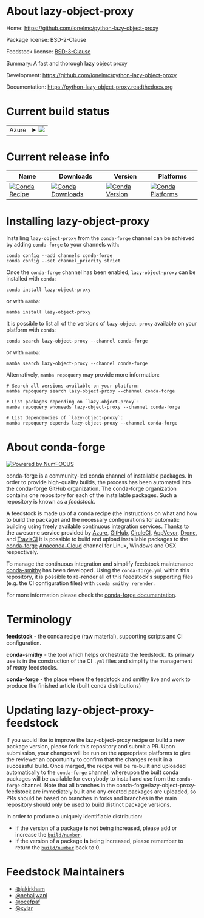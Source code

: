 About lazy-object-proxy
=======================

Home: https://github.com/ionelmc/python-lazy-object-proxy

Package license: BSD-2-Clause

Feedstock license: [BSD-3-Clause](https://github.com/conda-forge/lazy-object-proxy-feedstock/blob/main/LICENSE.txt)

Summary: A fast and thorough lazy object proxy

Development: https://github.com/ionelmc/python-lazy-object-proxy

Documentation: https://python-lazy-object-proxy.readthedocs.org

Current build status
====================


<table>
    
  <tr>
    <td>Azure</td>
    <td>
      <details>
        <summary>
          <a href="https://dev.azure.com/conda-forge/feedstock-builds/_build/latest?definitionId=515&branchName=main">
            <img src="https://dev.azure.com/conda-forge/feedstock-builds/_apis/build/status/lazy-object-proxy-feedstock?branchName=main">
          </a>
        </summary>
        <table>
          <thead><tr><th>Variant</th><th>Status</th></tr></thead>
          <tbody><tr>
              <td>linux_64_python3.10.____cpythonpython_implcpython</td>
              <td>
                <a href="https://dev.azure.com/conda-forge/feedstock-builds/_build/latest?definitionId=515&branchName=main">
                  <img src="https://dev.azure.com/conda-forge/feedstock-builds/_apis/build/status/lazy-object-proxy-feedstock?branchName=main&jobName=linux&configuration=linux%20linux_64_python3.10.____cpythonpython_implcpython" alt="variant">
                </a>
              </td>
            </tr><tr>
              <td>linux_64_python3.11.____cpythonpython_implcpython</td>
              <td>
                <a href="https://dev.azure.com/conda-forge/feedstock-builds/_build/latest?definitionId=515&branchName=main">
                  <img src="https://dev.azure.com/conda-forge/feedstock-builds/_apis/build/status/lazy-object-proxy-feedstock?branchName=main&jobName=linux&configuration=linux%20linux_64_python3.11.____cpythonpython_implcpython" alt="variant">
                </a>
              </td>
            </tr><tr>
              <td>linux_64_python3.8.____73_pypypython_implpypy</td>
              <td>
                <a href="https://dev.azure.com/conda-forge/feedstock-builds/_build/latest?definitionId=515&branchName=main">
                  <img src="https://dev.azure.com/conda-forge/feedstock-builds/_apis/build/status/lazy-object-proxy-feedstock?branchName=main&jobName=linux&configuration=linux%20linux_64_python3.8.____73_pypypython_implpypy" alt="variant">
                </a>
              </td>
            </tr><tr>
              <td>linux_64_python3.8.____cpythonpython_implcpython</td>
              <td>
                <a href="https://dev.azure.com/conda-forge/feedstock-builds/_build/latest?definitionId=515&branchName=main">
                  <img src="https://dev.azure.com/conda-forge/feedstock-builds/_apis/build/status/lazy-object-proxy-feedstock?branchName=main&jobName=linux&configuration=linux%20linux_64_python3.8.____cpythonpython_implcpython" alt="variant">
                </a>
              </td>
            </tr><tr>
              <td>linux_64_python3.9.____73_pypypython_implpypy</td>
              <td>
                <a href="https://dev.azure.com/conda-forge/feedstock-builds/_build/latest?definitionId=515&branchName=main">
                  <img src="https://dev.azure.com/conda-forge/feedstock-builds/_apis/build/status/lazy-object-proxy-feedstock?branchName=main&jobName=linux&configuration=linux%20linux_64_python3.9.____73_pypypython_implpypy" alt="variant">
                </a>
              </td>
            </tr><tr>
              <td>linux_64_python3.9.____cpythonpython_implcpython</td>
              <td>
                <a href="https://dev.azure.com/conda-forge/feedstock-builds/_build/latest?definitionId=515&branchName=main">
                  <img src="https://dev.azure.com/conda-forge/feedstock-builds/_apis/build/status/lazy-object-proxy-feedstock?branchName=main&jobName=linux&configuration=linux%20linux_64_python3.9.____cpythonpython_implcpython" alt="variant">
                </a>
              </td>
            </tr><tr>
              <td>linux_aarch64_python3.10.____cpythonpython_implcpython</td>
              <td>
                <a href="https://dev.azure.com/conda-forge/feedstock-builds/_build/latest?definitionId=515&branchName=main">
                  <img src="https://dev.azure.com/conda-forge/feedstock-builds/_apis/build/status/lazy-object-proxy-feedstock?branchName=main&jobName=linux&configuration=linux%20linux_aarch64_python3.10.____cpythonpython_implcpython" alt="variant">
                </a>
              </td>
            </tr><tr>
              <td>linux_aarch64_python3.11.____cpythonpython_implcpython</td>
              <td>
                <a href="https://dev.azure.com/conda-forge/feedstock-builds/_build/latest?definitionId=515&branchName=main">
                  <img src="https://dev.azure.com/conda-forge/feedstock-builds/_apis/build/status/lazy-object-proxy-feedstock?branchName=main&jobName=linux&configuration=linux%20linux_aarch64_python3.11.____cpythonpython_implcpython" alt="variant">
                </a>
              </td>
            </tr><tr>
              <td>linux_aarch64_python3.8.____73_pypypython_implpypy</td>
              <td>
                <a href="https://dev.azure.com/conda-forge/feedstock-builds/_build/latest?definitionId=515&branchName=main">
                  <img src="https://dev.azure.com/conda-forge/feedstock-builds/_apis/build/status/lazy-object-proxy-feedstock?branchName=main&jobName=linux&configuration=linux%20linux_aarch64_python3.8.____73_pypypython_implpypy" alt="variant">
                </a>
              </td>
            </tr><tr>
              <td>linux_aarch64_python3.8.____cpythonpython_implcpython</td>
              <td>
                <a href="https://dev.azure.com/conda-forge/feedstock-builds/_build/latest?definitionId=515&branchName=main">
                  <img src="https://dev.azure.com/conda-forge/feedstock-builds/_apis/build/status/lazy-object-proxy-feedstock?branchName=main&jobName=linux&configuration=linux%20linux_aarch64_python3.8.____cpythonpython_implcpython" alt="variant">
                </a>
              </td>
            </tr><tr>
              <td>linux_aarch64_python3.9.____73_pypypython_implpypy</td>
              <td>
                <a href="https://dev.azure.com/conda-forge/feedstock-builds/_build/latest?definitionId=515&branchName=main">
                  <img src="https://dev.azure.com/conda-forge/feedstock-builds/_apis/build/status/lazy-object-proxy-feedstock?branchName=main&jobName=linux&configuration=linux%20linux_aarch64_python3.9.____73_pypypython_implpypy" alt="variant">
                </a>
              </td>
            </tr><tr>
              <td>linux_aarch64_python3.9.____cpythonpython_implcpython</td>
              <td>
                <a href="https://dev.azure.com/conda-forge/feedstock-builds/_build/latest?definitionId=515&branchName=main">
                  <img src="https://dev.azure.com/conda-forge/feedstock-builds/_apis/build/status/lazy-object-proxy-feedstock?branchName=main&jobName=linux&configuration=linux%20linux_aarch64_python3.9.____cpythonpython_implcpython" alt="variant">
                </a>
              </td>
            </tr><tr>
              <td>linux_ppc64le_python3.10.____cpythonpython_implcpython</td>
              <td>
                <a href="https://dev.azure.com/conda-forge/feedstock-builds/_build/latest?definitionId=515&branchName=main">
                  <img src="https://dev.azure.com/conda-forge/feedstock-builds/_apis/build/status/lazy-object-proxy-feedstock?branchName=main&jobName=linux&configuration=linux%20linux_ppc64le_python3.10.____cpythonpython_implcpython" alt="variant">
                </a>
              </td>
            </tr><tr>
              <td>linux_ppc64le_python3.11.____cpythonpython_implcpython</td>
              <td>
                <a href="https://dev.azure.com/conda-forge/feedstock-builds/_build/latest?definitionId=515&branchName=main">
                  <img src="https://dev.azure.com/conda-forge/feedstock-builds/_apis/build/status/lazy-object-proxy-feedstock?branchName=main&jobName=linux&configuration=linux%20linux_ppc64le_python3.11.____cpythonpython_implcpython" alt="variant">
                </a>
              </td>
            </tr><tr>
              <td>linux_ppc64le_python3.8.____73_pypypython_implpypy</td>
              <td>
                <a href="https://dev.azure.com/conda-forge/feedstock-builds/_build/latest?definitionId=515&branchName=main">
                  <img src="https://dev.azure.com/conda-forge/feedstock-builds/_apis/build/status/lazy-object-proxy-feedstock?branchName=main&jobName=linux&configuration=linux%20linux_ppc64le_python3.8.____73_pypypython_implpypy" alt="variant">
                </a>
              </td>
            </tr><tr>
              <td>linux_ppc64le_python3.8.____cpythonpython_implcpython</td>
              <td>
                <a href="https://dev.azure.com/conda-forge/feedstock-builds/_build/latest?definitionId=515&branchName=main">
                  <img src="https://dev.azure.com/conda-forge/feedstock-builds/_apis/build/status/lazy-object-proxy-feedstock?branchName=main&jobName=linux&configuration=linux%20linux_ppc64le_python3.8.____cpythonpython_implcpython" alt="variant">
                </a>
              </td>
            </tr><tr>
              <td>linux_ppc64le_python3.9.____73_pypypython_implpypy</td>
              <td>
                <a href="https://dev.azure.com/conda-forge/feedstock-builds/_build/latest?definitionId=515&branchName=main">
                  <img src="https://dev.azure.com/conda-forge/feedstock-builds/_apis/build/status/lazy-object-proxy-feedstock?branchName=main&jobName=linux&configuration=linux%20linux_ppc64le_python3.9.____73_pypypython_implpypy" alt="variant">
                </a>
              </td>
            </tr><tr>
              <td>linux_ppc64le_python3.9.____cpythonpython_implcpython</td>
              <td>
                <a href="https://dev.azure.com/conda-forge/feedstock-builds/_build/latest?definitionId=515&branchName=main">
                  <img src="https://dev.azure.com/conda-forge/feedstock-builds/_apis/build/status/lazy-object-proxy-feedstock?branchName=main&jobName=linux&configuration=linux%20linux_ppc64le_python3.9.____cpythonpython_implcpython" alt="variant">
                </a>
              </td>
            </tr><tr>
              <td>osx_64_python3.10.____cpythonpython_implcpython</td>
              <td>
                <a href="https://dev.azure.com/conda-forge/feedstock-builds/_build/latest?definitionId=515&branchName=main">
                  <img src="https://dev.azure.com/conda-forge/feedstock-builds/_apis/build/status/lazy-object-proxy-feedstock?branchName=main&jobName=osx&configuration=osx%20osx_64_python3.10.____cpythonpython_implcpython" alt="variant">
                </a>
              </td>
            </tr><tr>
              <td>osx_64_python3.11.____cpythonpython_implcpython</td>
              <td>
                <a href="https://dev.azure.com/conda-forge/feedstock-builds/_build/latest?definitionId=515&branchName=main">
                  <img src="https://dev.azure.com/conda-forge/feedstock-builds/_apis/build/status/lazy-object-proxy-feedstock?branchName=main&jobName=osx&configuration=osx%20osx_64_python3.11.____cpythonpython_implcpython" alt="variant">
                </a>
              </td>
            </tr><tr>
              <td>osx_64_python3.8.____73_pypypython_implpypy</td>
              <td>
                <a href="https://dev.azure.com/conda-forge/feedstock-builds/_build/latest?definitionId=515&branchName=main">
                  <img src="https://dev.azure.com/conda-forge/feedstock-builds/_apis/build/status/lazy-object-proxy-feedstock?branchName=main&jobName=osx&configuration=osx%20osx_64_python3.8.____73_pypypython_implpypy" alt="variant">
                </a>
              </td>
            </tr><tr>
              <td>osx_64_python3.8.____cpythonpython_implcpython</td>
              <td>
                <a href="https://dev.azure.com/conda-forge/feedstock-builds/_build/latest?definitionId=515&branchName=main">
                  <img src="https://dev.azure.com/conda-forge/feedstock-builds/_apis/build/status/lazy-object-proxy-feedstock?branchName=main&jobName=osx&configuration=osx%20osx_64_python3.8.____cpythonpython_implcpython" alt="variant">
                </a>
              </td>
            </tr><tr>
              <td>osx_64_python3.9.____73_pypypython_implpypy</td>
              <td>
                <a href="https://dev.azure.com/conda-forge/feedstock-builds/_build/latest?definitionId=515&branchName=main">
                  <img src="https://dev.azure.com/conda-forge/feedstock-builds/_apis/build/status/lazy-object-proxy-feedstock?branchName=main&jobName=osx&configuration=osx%20osx_64_python3.9.____73_pypypython_implpypy" alt="variant">
                </a>
              </td>
            </tr><tr>
              <td>osx_64_python3.9.____cpythonpython_implcpython</td>
              <td>
                <a href="https://dev.azure.com/conda-forge/feedstock-builds/_build/latest?definitionId=515&branchName=main">
                  <img src="https://dev.azure.com/conda-forge/feedstock-builds/_apis/build/status/lazy-object-proxy-feedstock?branchName=main&jobName=osx&configuration=osx%20osx_64_python3.9.____cpythonpython_implcpython" alt="variant">
                </a>
              </td>
            </tr><tr>
              <td>osx_arm64_python3.10.____cpython</td>
              <td>
                <a href="https://dev.azure.com/conda-forge/feedstock-builds/_build/latest?definitionId=515&branchName=main">
                  <img src="https://dev.azure.com/conda-forge/feedstock-builds/_apis/build/status/lazy-object-proxy-feedstock?branchName=main&jobName=osx&configuration=osx%20osx_arm64_python3.10.____cpython" alt="variant">
                </a>
              </td>
            </tr><tr>
              <td>osx_arm64_python3.11.____cpython</td>
              <td>
                <a href="https://dev.azure.com/conda-forge/feedstock-builds/_build/latest?definitionId=515&branchName=main">
                  <img src="https://dev.azure.com/conda-forge/feedstock-builds/_apis/build/status/lazy-object-proxy-feedstock?branchName=main&jobName=osx&configuration=osx%20osx_arm64_python3.11.____cpython" alt="variant">
                </a>
              </td>
            </tr><tr>
              <td>osx_arm64_python3.8.____cpython</td>
              <td>
                <a href="https://dev.azure.com/conda-forge/feedstock-builds/_build/latest?definitionId=515&branchName=main">
                  <img src="https://dev.azure.com/conda-forge/feedstock-builds/_apis/build/status/lazy-object-proxy-feedstock?branchName=main&jobName=osx&configuration=osx%20osx_arm64_python3.8.____cpython" alt="variant">
                </a>
              </td>
            </tr><tr>
              <td>osx_arm64_python3.9.____cpython</td>
              <td>
                <a href="https://dev.azure.com/conda-forge/feedstock-builds/_build/latest?definitionId=515&branchName=main">
                  <img src="https://dev.azure.com/conda-forge/feedstock-builds/_apis/build/status/lazy-object-proxy-feedstock?branchName=main&jobName=osx&configuration=osx%20osx_arm64_python3.9.____cpython" alt="variant">
                </a>
              </td>
            </tr><tr>
              <td>win_64_python3.10.____cpythonpython_implcpython</td>
              <td>
                <a href="https://dev.azure.com/conda-forge/feedstock-builds/_build/latest?definitionId=515&branchName=main">
                  <img src="https://dev.azure.com/conda-forge/feedstock-builds/_apis/build/status/lazy-object-proxy-feedstock?branchName=main&jobName=win&configuration=win%20win_64_python3.10.____cpythonpython_implcpython" alt="variant">
                </a>
              </td>
            </tr><tr>
              <td>win_64_python3.11.____cpythonpython_implcpython</td>
              <td>
                <a href="https://dev.azure.com/conda-forge/feedstock-builds/_build/latest?definitionId=515&branchName=main">
                  <img src="https://dev.azure.com/conda-forge/feedstock-builds/_apis/build/status/lazy-object-proxy-feedstock?branchName=main&jobName=win&configuration=win%20win_64_python3.11.____cpythonpython_implcpython" alt="variant">
                </a>
              </td>
            </tr><tr>
              <td>win_64_python3.8.____73_pypypython_implpypy</td>
              <td>
                <a href="https://dev.azure.com/conda-forge/feedstock-builds/_build/latest?definitionId=515&branchName=main">
                  <img src="https://dev.azure.com/conda-forge/feedstock-builds/_apis/build/status/lazy-object-proxy-feedstock?branchName=main&jobName=win&configuration=win%20win_64_python3.8.____73_pypypython_implpypy" alt="variant">
                </a>
              </td>
            </tr><tr>
              <td>win_64_python3.8.____cpythonpython_implcpython</td>
              <td>
                <a href="https://dev.azure.com/conda-forge/feedstock-builds/_build/latest?definitionId=515&branchName=main">
                  <img src="https://dev.azure.com/conda-forge/feedstock-builds/_apis/build/status/lazy-object-proxy-feedstock?branchName=main&jobName=win&configuration=win%20win_64_python3.8.____cpythonpython_implcpython" alt="variant">
                </a>
              </td>
            </tr><tr>
              <td>win_64_python3.9.____73_pypypython_implpypy</td>
              <td>
                <a href="https://dev.azure.com/conda-forge/feedstock-builds/_build/latest?definitionId=515&branchName=main">
                  <img src="https://dev.azure.com/conda-forge/feedstock-builds/_apis/build/status/lazy-object-proxy-feedstock?branchName=main&jobName=win&configuration=win%20win_64_python3.9.____73_pypypython_implpypy" alt="variant">
                </a>
              </td>
            </tr><tr>
              <td>win_64_python3.9.____cpythonpython_implcpython</td>
              <td>
                <a href="https://dev.azure.com/conda-forge/feedstock-builds/_build/latest?definitionId=515&branchName=main">
                  <img src="https://dev.azure.com/conda-forge/feedstock-builds/_apis/build/status/lazy-object-proxy-feedstock?branchName=main&jobName=win&configuration=win%20win_64_python3.9.____cpythonpython_implcpython" alt="variant">
                </a>
              </td>
            </tr>
          </tbody>
        </table>
      </details>
    </td>
  </tr>
</table>

Current release info
====================

| Name | Downloads | Version | Platforms |
| --- | --- | --- | --- |
| [![Conda Recipe](https://img.shields.io/badge/recipe-lazy--object--proxy-green.svg)](https://anaconda.org/conda-forge/lazy-object-proxy) | [![Conda Downloads](https://img.shields.io/conda/dn/conda-forge/lazy-object-proxy.svg)](https://anaconda.org/conda-forge/lazy-object-proxy) | [![Conda Version](https://img.shields.io/conda/vn/conda-forge/lazy-object-proxy.svg)](https://anaconda.org/conda-forge/lazy-object-proxy) | [![Conda Platforms](https://img.shields.io/conda/pn/conda-forge/lazy-object-proxy.svg)](https://anaconda.org/conda-forge/lazy-object-proxy) |

Installing lazy-object-proxy
============================

Installing `lazy-object-proxy` from the `conda-forge` channel can be achieved by adding `conda-forge` to your channels with:

```
conda config --add channels conda-forge
conda config --set channel_priority strict
```

Once the `conda-forge` channel has been enabled, `lazy-object-proxy` can be installed with `conda`:

```
conda install lazy-object-proxy
```

or with `mamba`:

```
mamba install lazy-object-proxy
```

It is possible to list all of the versions of `lazy-object-proxy` available on your platform with `conda`:

```
conda search lazy-object-proxy --channel conda-forge
```

or with `mamba`:

```
mamba search lazy-object-proxy --channel conda-forge
```

Alternatively, `mamba repoquery` may provide more information:

```
# Search all versions available on your platform:
mamba repoquery search lazy-object-proxy --channel conda-forge

# List packages depending on `lazy-object-proxy`:
mamba repoquery whoneeds lazy-object-proxy --channel conda-forge

# List dependencies of `lazy-object-proxy`:
mamba repoquery depends lazy-object-proxy --channel conda-forge
```


About conda-forge
=================

[![Powered by
NumFOCUS](https://img.shields.io/badge/powered%20by-NumFOCUS-orange.svg?style=flat&colorA=E1523D&colorB=007D8A)](https://numfocus.org)

conda-forge is a community-led conda channel of installable packages.
In order to provide high-quality builds, the process has been automated into the
conda-forge GitHub organization. The conda-forge organization contains one repository
for each of the installable packages. Such a repository is known as a *feedstock*.

A feedstock is made up of a conda recipe (the instructions on what and how to build
the package) and the necessary configurations for automatic building using freely
available continuous integration services. Thanks to the awesome service provided by
[Azure](https://azure.microsoft.com/en-us/services/devops/), [GitHub](https://github.com/),
[CircleCI](https://circleci.com/), [AppVeyor](https://www.appveyor.com/),
[Drone](https://cloud.drone.io/welcome), and [TravisCI](https://travis-ci.com/)
it is possible to build and upload installable packages to the
[conda-forge](https://anaconda.org/conda-forge) [Anaconda-Cloud](https://anaconda.org/)
channel for Linux, Windows and OSX respectively.

To manage the continuous integration and simplify feedstock maintenance
[conda-smithy](https://github.com/conda-forge/conda-smithy) has been developed.
Using the ``conda-forge.yml`` within this repository, it is possible to re-render all of
this feedstock's supporting files (e.g. the CI configuration files) with ``conda smithy rerender``.

For more information please check the [conda-forge documentation](https://conda-forge.org/docs/).

Terminology
===========

**feedstock** - the conda recipe (raw material), supporting scripts and CI configuration.

**conda-smithy** - the tool which helps orchestrate the feedstock.
                   Its primary use is in the construction of the CI ``.yml`` files
                   and simplify the management of *many* feedstocks.

**conda-forge** - the place where the feedstock and smithy live and work to
                  produce the finished article (built conda distributions)


Updating lazy-object-proxy-feedstock
====================================

If you would like to improve the lazy-object-proxy recipe or build a new
package version, please fork this repository and submit a PR. Upon submission,
your changes will be run on the appropriate platforms to give the reviewer an
opportunity to confirm that the changes result in a successful build. Once
merged, the recipe will be re-built and uploaded automatically to the
`conda-forge` channel, whereupon the built conda packages will be available for
everybody to install and use from the `conda-forge` channel.
Note that all branches in the conda-forge/lazy-object-proxy-feedstock are
immediately built and any created packages are uploaded, so PRs should be based
on branches in forks and branches in the main repository should only be used to
build distinct package versions.

In order to produce a uniquely identifiable distribution:
 * If the version of a package **is not** being increased, please add or increase
   the [``build/number``](https://docs.conda.io/projects/conda-build/en/latest/resources/define-metadata.html#build-number-and-string).
 * If the version of a package **is** being increased, please remember to return
   the [``build/number``](https://docs.conda.io/projects/conda-build/en/latest/resources/define-metadata.html#build-number-and-string)
   back to 0.

Feedstock Maintainers
=====================

* [@jakirkham](https://github.com/jakirkham/)
* [@nehaljwani](https://github.com/nehaljwani/)
* [@ocefpaf](https://github.com/ocefpaf/)
* [@xylar](https://github.com/xylar/)

